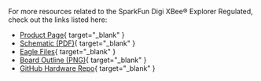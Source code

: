 For more resources related to the SparkFun Digi XBee® Explorer Regulated, check out the links listed here: 

* [Product Page](https://www.sparkfun.com/products/22032){ target="_blank" }
* [Schematic (PDF)](assets/BoardFiles/22032-SparkFun_Digi_XBee_Regulated_Qwiic-Schematic.pdf){ target="_blank" }
* [Eagle Files](assets/BoardFiles/SparkFun_Digi_XBee_Regulated_Qwiic_EagleFiles.zip){ target="_blank" }
* [Board Outline (PNG)](assets/BoardFiles/22032-SparkFun_Digi_XBee_Regulated_Qwiic_Board_Outline.png){ target="_blank" }
* [GitHub Hardware Repo](https://github.com/sparkfun/SparkFun_Digi_XBee_Regulated_Qwiic){ target="_blank" }
 
 